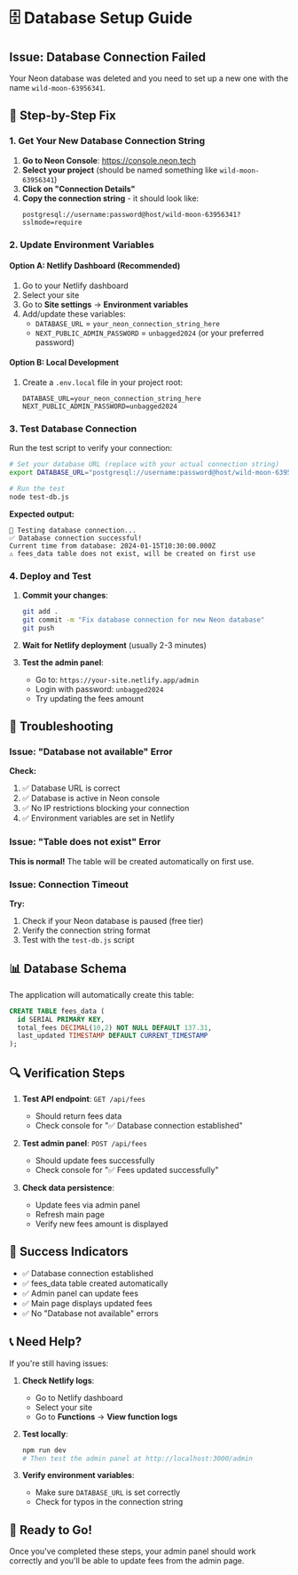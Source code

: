 # 🗄️ Database Setup Guide

## Issue: Database Connection Failed

Your Neon database was deleted and you need to set up a new one with the name `wild-moon-63956341`.

## 🔧 Step-by-Step Fix

### 1. Get Your New Database Connection String

1. **Go to Neon Console**: https://console.neon.tech
2. **Select your project** (should be named something like `wild-moon-63956341`)
3. **Click on "Connection Details"**
4. **Copy the connection string** - it should look like:
   ```
   postgresql://username:password@host/wild-moon-63956341?sslmode=require
   ```

### 2. Update Environment Variables

#### Option A: Netlify Dashboard (Recommended)
1. Go to your Netlify dashboard
2. Select your site
3. Go to **Site settings** → **Environment variables**
4. Add/update these variables:
   - `DATABASE_URL` = `your_neon_connection_string_here`
   - `NEXT_PUBLIC_ADMIN_PASSWORD` = `unbagged2024` (or your preferred password)

#### Option B: Local Development
1. Create a `.env.local` file in your project root:
   ```env
   DATABASE_URL=your_neon_connection_string_here
   NEXT_PUBLIC_ADMIN_PASSWORD=unbagged2024
   ```

### 3. Test Database Connection

Run the test script to verify your connection:

```bash
# Set your database URL (replace with your actual connection string)
export DATABASE_URL="postgresql://username:password@host/wild-moon-63956341?sslmode=require"

# Run the test
node test-db.js
```

**Expected output:**
```
🔗 Testing database connection...
✅ Database connection successful!
Current time from database: 2024-01-15T10:30:00.000Z
⚠️ fees_data table does not exist, will be created on first use
```

### 4. Deploy and Test

1. **Commit your changes**:
   ```bash
   git add .
   git commit -m "Fix database connection for new Neon database"
   git push
   ```

2. **Wait for Netlify deployment** (usually 2-3 minutes)

3. **Test the admin panel**:
   - Go to: `https://your-site.netlify.app/admin`
   - Login with password: `unbagged2024`
   - Try updating the fees amount

## 🚨 Troubleshooting

### Issue: "Database not available" Error

**Check:**
1. ✅ Database URL is correct
2. ✅ Database is active in Neon console
3. ✅ No IP restrictions blocking your connection
4. ✅ Environment variables are set in Netlify

### Issue: "Table does not exist" Error

**This is normal!** The table will be created automatically on first use.

### Issue: Connection Timeout

**Try:**
1. Check if your Neon database is paused (free tier)
2. Verify the connection string format
3. Test with the `test-db.js` script

## 📊 Database Schema

The application will automatically create this table:

```sql
CREATE TABLE fees_data (
  id SERIAL PRIMARY KEY,
  total_fees DECIMAL(10,2) NOT NULL DEFAULT 137.31,
  last_updated TIMESTAMP DEFAULT CURRENT_TIMESTAMP
);
```

## 🔍 Verification Steps

1. **Test API endpoint**: `GET /api/fees`
   - Should return fees data
   - Check console for "✅ Database connection established"

2. **Test admin panel**: `POST /api/fees`
   - Should update fees successfully
   - Check console for "✅ Fees updated successfully"

3. **Check data persistence**:
   - Update fees via admin panel
   - Refresh main page
   - Verify new fees amount is displayed

## 🎯 Success Indicators

- ✅ Database connection established
- ✅ fees_data table created automatically
- ✅ Admin panel can update fees
- ✅ Main page displays updated fees
- ✅ No "Database not available" errors

## 📞 Need Help?

If you're still having issues:

1. **Check Netlify logs**:
   - Go to Netlify dashboard
   - Select your site
   - Go to **Functions** → **View function logs**

2. **Test locally**:
   ```bash
   npm run dev
   # Then test the admin panel at http://localhost:3000/admin
   ```

3. **Verify environment variables**:
   - Make sure `DATABASE_URL` is set correctly
   - Check for typos in the connection string

## 🚀 Ready to Go!

Once you've completed these steps, your admin panel should work correctly and you'll be able to update fees from the admin page. 